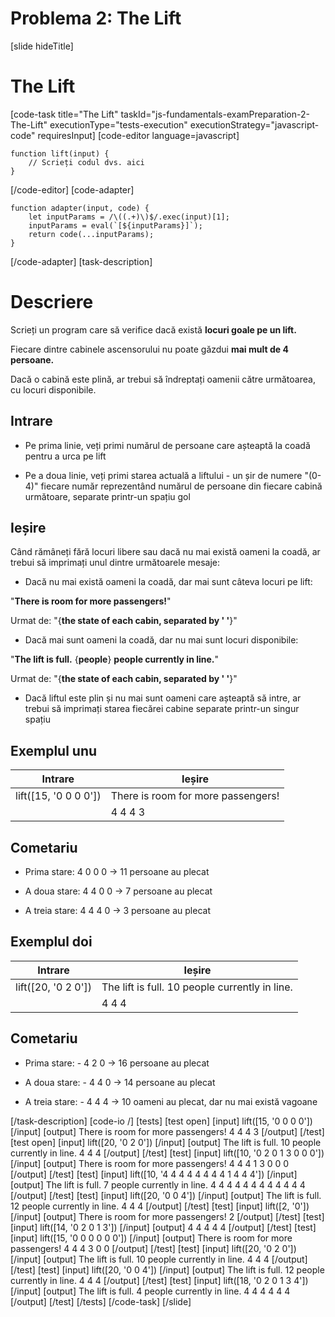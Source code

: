 # Problema 2: The Lift

[slide hideTitle]
# The Lift

[code-task title="The Lift" taskId="js-fundamentals-examPreparation-2-The-Lift" executionType="tests-execution" executionStrategy="javascript-code" requiresInput]
[code-editor language=javascript]
```
function lift(input) {
	// Scrieți codul dvs. aici
}
```
[/code-editor]
[code-adapter]
```
function adapter(input, code) {
    let inputParams = /\((.+)\)$/.exec(input)[1];
    inputParams = eval(`[${inputParams}]`);
    return code(...inputParams);
}
```
[/code-adapter]
[task-description]
# Descriere
Scrieți un program care să verifice dacă există **locuri goale pe un lift.**

Fiecare dintre cabinele ascensorului nu poate găzdui **mai mult de 4 persoane.**

Dacă o cabină este plină, ar trebui să îndreptați oamenii către următoarea, cu locuri disponibile.

## Intrare

* Pe prima linie, veți primi numărul de persoane care așteaptă la coadă pentru a urca pe lift

* Pe a doua linie, veți primi starea actuală a liftului - un șir de numere "(0-4)" fiecare număr reprezentând numărul de persoane din fiecare cabină următoare, separate printr-un spațiu gol

## Ieșire

Când rămâneți fără locuri libere sau dacă nu mai există oameni la coadă, ar trebui să imprimați unul dintre următoarele mesaje:

* Dacă nu mai există oameni la coadă, dar mai sunt câteva locuri pe lift:

"**There is room for more passengers!**"

Urmat de:
"\{**the state of each cabin, separated by ' '**\}"

* Dacă mai sunt oameni la coadă, dar nu mai sunt locuri disponibile:

"**The lift is full.** \{**people**\} **people currently in line.**"

Urmat de:
"\{**the state of each cabin, separated by ' '**\}"

* Dacă liftul este plin și nu mai sunt oameni care așteaptă să intre, ar trebui să imprimați starea fiecărei cabine separate printr-un singur spațiu

## Exemplul unu

|**Intrare**|**Ieșire** |
| --- | --- |
|lift([15, '0 0 0 0'])| There is room for more passengers! |
||4 4 4 3 |

## Cometariu

* Prima stare: 4 0 0 0 \-\> 11 persoane au plecat

* A doua stare: 4 4 0 0 \-\> 7 persoane au plecat

* A treia stare:  4 4 4 0 \-\> 3 persoane au plecat

## Exemplul doi

|**Intrare**|**Ieșire** |
| --- | --- |
|lift([20, '0 2 0'])|The lift is full. 10 people currently in line.|
||4 4 4|

## Cometariu

* Prima stare: - 4 2 0  \-\> 16 persoane au plecat

* A doua stare: - 4 4 0  \-\> 14 persoane au plecat

* A treia stare: - 4 4 4 \-\> 10 oameni au plecat, dar nu mai există vagoane


[/task-description]
[code-io /]
[tests]
[test open]
[input]
lift([15, '0 0 0 0'])
[/input]
[output]
There is room for more passengers!
4 4 4 3
[/output]
[/test]
[test open]
[input]
lift([20, '0 2 0'])
[/input]
[output]
The lift is full. 10 people currently in line.
4 4 4
[/output]
[/test]
[test]
[input]
lift([10, '0 2 0 1 3 0 0 0'])
[/input]
[output]
There is room for more passengers!
4 4 4 1 3 0 0 0
[/output]
[/test]
[test]
[input]
lift([10, '4 4 4 4 4 4 4 4 1 4 4 4'])
[/input]
[output]
The lift is full. 7 people currently in line.
4 4 4 4 4 4 4 4 4 4 4 4
[/output]
[/test]
[test]
[input]
lift([20, '0 0 4'])
[/input]
[output]
The lift is full. 12 people currently in line.
4 4 4
[/output]
[/test]
[test]
[input]
lift([2, '0'])
[/input]
[output]
There is room for more passengers!
2
[/output]
[/test]
[test]
[input]
lift([14, '0 2 0 1 3'])
[/input]
[output]
4 4 4 4 4
[/output]
[/test]
[test]
[input]
lift([15, '0 0 0 0 0 0'])
[/input]
[output]
There is room for more passengers!
4 4 4 3 0 0
[/output]
[/test]
[test]
[input]
lift([20, '0 2 0'])
[/input]
[output]
The lift is full. 10 people currently in line.
4 4 4
[/output]
[/test]
[test]
[input]
lift([20, '0 0 4'])
[/input]
[output]
The lift is full. 12 people currently in line.
4 4 4
[/output]
[/test]
[test]
[input]
lift([18, '0 2 0 1 3 4'])
[/input]
[output]
The lift is full. 4 people currently in line.
4 4 4 4 4 4
[/output]
[/test]
[/tests]
[/code-task]
[/slide]
